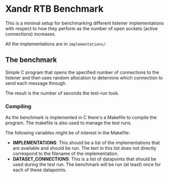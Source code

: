 # Xandr RTB Benchmark

This is a minimal setup for benchmarking different listener implementations with respect to how they perform as the number of open sockets (active connections) increases.

All the implementations are in `implementations/`.

## The benchmark

Simple C program that opens the specified number of connections to the listener and then uses random allocation to determine which connection to send each message through.

The result is the number of seconds the test-run took.

### Compiling

As the benchmark is implemented in C there's a Makefile to compile the program. The makefile is also used to manage the test runs.

The following variables might be of interest in the Makefile:

- __IMPLEMENTATIONS__: This should be a list of the implementations that are available and should be run. The text in this list does not directly correspond to the filename of the implementation.
- __DATASET_CONNECTIONS__: This is a list of datapoints that should be used during the test run. The benchmark will be run (at least) once for each of these datapoints.
